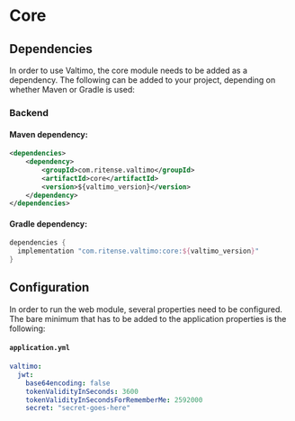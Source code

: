 # Core

## Dependencies

In order to use Valtimo, the core module needs to be added as a dependency. The
following can be added to your project, depending on whether Maven or Gradle is used:

### Backend

#### Maven dependency:
```xml
<dependencies>
    <dependency>
        <groupId>com.ritense.valtimo</groupId>
        <artifactId>core</artifactId>
        <version>${valtimo_version}</version>
    </dependency>
</dependencies>
```

#### Gradle dependency:
```groovy
dependencies {
  implementation "com.ritense.valtimo:core:${valtimo_version}"
}
```

## Configuration

In order to run the web module, several properties need to be configured. The bare minimum that has to be added to the
application properties is the following:

#### **`application.yml`**
```yaml
valtimo:
  jwt:
    base64encoding: false 
    tokenValidityInSeconds: 3600
    tokenValidityInSecondsForRememberMe: 2592000
    secret: "secret-goes-here"
```
